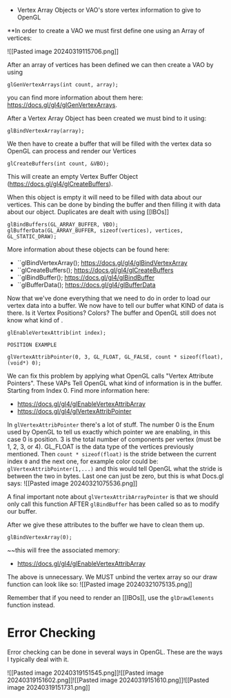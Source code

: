 + Vertex Array Objects or VAO's store vertex information to give to OpenGL

**In order to create a VAO we must first define one using an Array of vertices:

![[Pasted image 20240319115706.png]]

After an array of vertices has been defined we can then create a VAO by using 
```
glGenVertexArrays(int count, array);
```
you can find more information about them here: https://docs.gl/gl4/glGenVertexArrays.

After a Vertex Array Object has been created we must bind to it using:

```
glBindVertexArray(array);
```
We then have to create a buffer that will be filled with the vertex data so OpenGL can process and render our Vertices

```
glCreateBuffers(int count, &VBO);
```
This will create an empty Vertex Buffer Object (https://docs.gl/gl4/glCreateBuffers).

When this object is empty it will need to be filled with data about our vertices. This can be done by binding the buffer and then filling it with data about our object. Duplicates are dealt with using [[IBOs]]

```
glBindBuffers(GL_ARRAY_BUFFER, VBO);
glBufferData(GL_ARRAY_BUFFER, sizeof(vertices), vertices, GL_STATIC_DRAW);
```
More information about these objects can be found here:

* ``glBindVertexArray();
	https://docs.gl/gl4/glBindVertexArray
* ``glCreateBuffers();
	https://docs.gl/gl4/glCreateBuffers
* ``glBindBuffer();
	https://docs.gl/gl4/glBindBuffer
* ``glBufferData();
	https://docs.gl/gl4/glBufferData

Now that we've done everything that we need to do in order to load our vertex data into a buffer. We now have to tell our buffer what KIND of data is there. Is it Vertex Positions? Colors? The buffer and OpenGL still does not know what kind of .

```
glEnableVertexAttrib(int index);

POSITION EXAMPLE 

glVertexAttribPointer(0, 3, GL_FLOAT, GL_FALSE, count * sizeof(float), (void*) 0);
```
We can fix this problem by applying what OpenGL calls "Vertex Attribute Pointers". These VAPs Tell OpenGL what kind of information is in the buffer. Starting from Index 0. Find more information here: 
* https://docs.gl/gl4/glEnableVertexAttribArray
* https://docs.gl/gl4/glVertexAttribPointer

In `glVertexAttribPointer` there's a lot of stuff. The number 0 is the Enum used by OpenGL to tell us exactly which pointer we are enabling, in this case 0 is position. 3 is the total number of components per vertex (must be 1, 2, 3, or 4). GL_FLOAT is the data type of the vertices previously mentioned. Then `count * sizeof(float)` is the stride between the current index `0` and the next one, for example color could be: `glVertexAttribPointer(1,...)` and this would tell OpenGL what the stride is between the two in bytes. Last one can just be zero, but this is what Docs.gl says:
![[Pasted image 20240321075536.png]]

A final important note about `glVertexAttribArrayPointer` is that we should only call this function AFTER `glBindBuffer` has been called so as to modify our buffer.

After we give these attributes to the buffer we have to clean them up.

```
glBindVertexArray(0);
```
~~this will free the associated memory: 
* https://docs.gl/gl4/glEnableVertexAttribArray

The above is unnecessary. We MUST unbind the vertex array so our draw function can look like so:
![[Pasted image 20240321075135.png]]

Remember that if you need to render an [[IBOs]], use the `glDrawElements` function instead.
# Error Checking

Error checking can be done in several ways in OpenGL. These are the ways I typically deal with it.

![[Pasted image 20240319151545.png]]![[Pasted image 20240319151602.png]]![[Pasted image 20240319151610.png]]![[Pasted image 20240319151731.png]]
